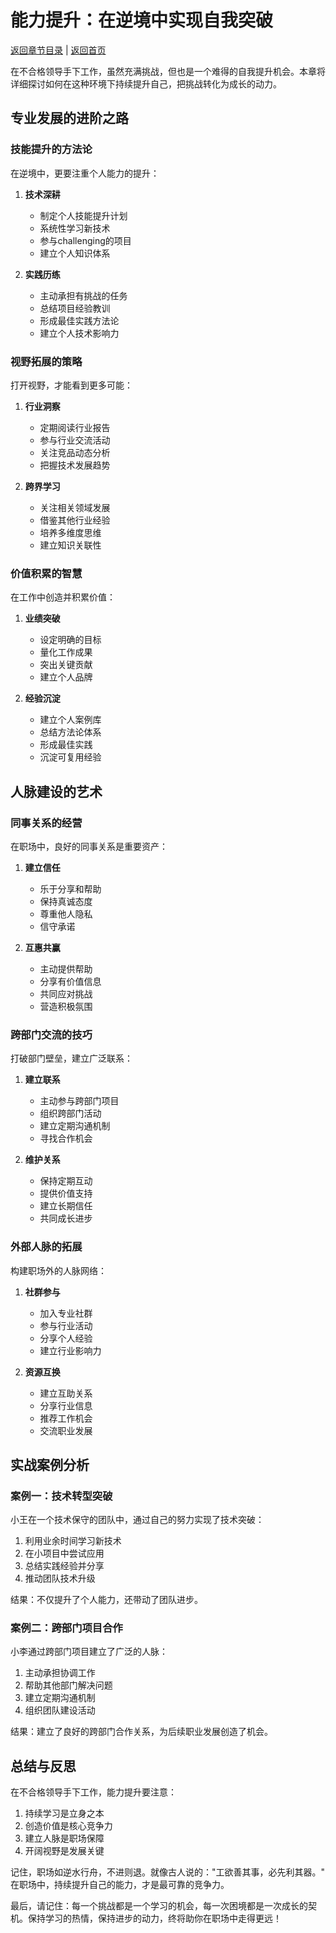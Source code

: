 # 能力提升：在逆境中实现自我突破

[返回章节目录](./index.md) | [返回首页](../README.md)

在不合格领导手下工作，虽然充满挑战，但也是一个难得的自我提升机会。本章将详细探讨如何在这种环境下持续提升自己，把挑战转化为成长的动力。

## 专业发展的进阶之路

### 技能提升的方法论

在逆境中，更要注重个人能力的提升：

1. **技术深耕**
   - 制定个人技能提升计划
   - 系统性学习新技术
   - 参与challenging的项目
   - 建立个人知识体系

2. **实践历练**
   - 主动承担有挑战的任务
   - 总结项目经验教训
   - 形成最佳实践方法论
   - 建立个人技术影响力

### 视野拓展的策略

打开视野，才能看到更多可能：

1. **行业洞察**
   - 定期阅读行业报告
   - 参与行业交流活动
   - 关注竞品动态分析
   - 把握技术发展趋势

2. **跨界学习**
   - 关注相关领域发展
   - 借鉴其他行业经验
   - 培养多维度思维
   - 建立知识关联性

### 价值积累的智慧

在工作中创造并积累价值：

1. **业绩突破**
   - 设定明确的目标
   - 量化工作成果
   - 突出关键贡献
   - 建立个人品牌

2. **经验沉淀**
   - 建立个人案例库
   - 总结方法论体系
   - 形成最佳实践
   - 沉淀可复用经验

## 人脉建设的艺术

### 同事关系的经营

在职场中，良好的同事关系是重要资产：

1. **建立信任**
   - 乐于分享和帮助
   - 保持真诚态度
   - 尊重他人隐私
   - 信守承诺

2. **互惠共赢**
   - 主动提供帮助
   - 分享有价值信息
   - 共同应对挑战
   - 营造积极氛围

### 跨部门交流的技巧

打破部门壁垒，建立广泛联系：

1. **建立联系**
   - 主动参与跨部门项目
   - 组织跨部门活动
   - 建立定期沟通机制
   - 寻找合作机会

2. **维护关系**
   - 保持定期互动
   - 提供价值支持
   - 建立长期信任
   - 共同成长进步

### 外部人脉的拓展

构建职场外的人脉网络：

1. **社群参与**
   - 加入专业社群
   - 参与行业活动
   - 分享个人经验
   - 建立行业影响力

2. **资源互换**
   - 建立互助关系
   - 分享行业信息
   - 推荐工作机会
   - 交流职业发展

## 实战案例分析

### 案例一：技术转型突破

小王在一个技术保守的团队中，通过自己的努力实现了技术突破：

1. 利用业余时间学习新技术
2. 在小项目中尝试应用
3. 总结实践经验并分享
4. 推动团队技术升级

结果：不仅提升了个人能力，还带动了团队进步。

### 案例二：跨部门项目合作

小李通过跨部门项目建立了广泛的人脉：

1. 主动承担协调工作
2. 帮助其他部门解决问题
3. 建立定期沟通机制
4. 组织团队建设活动

结果：建立了良好的跨部门合作关系，为后续职业发展创造了机会。

## 总结与反思

在不合格领导手下工作，能力提升要注意：

1. 持续学习是立身之本
2. 创造价值是核心竞争力
3. 建立人脉是职场保障
4. 开阔视野是发展关键

记住，职场如逆水行舟，不进则退。就像古人说的："工欲善其事，必先利其器。" 在职场中，持续提升自己的能力，才是最可靠的竞争力。

最后，请记住：每一个挑战都是一个学习的机会，每一次困境都是一次成长的契机。保持学习的热情，保持进步的动力，终将助你在职场中走得更远！
